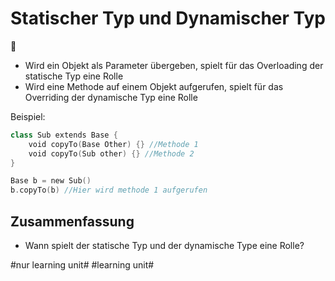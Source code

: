 # Statischer Typ und Dynamischer Typ
🚙

- Wird ein Objekt als Parameter übergeben, spielt für das Overloading der statische Typ eine Rolle
- Wird eine Methode auf einem Objekt aufgerufen, spielt für das Overriding der dynamische Typ eine Rolle


Beispiel:

```swift
class Sub extends Base {
	void copyTo(Base Other) {} //Methode 1
	void copyTo(Sub other) {} //Methode 2
}
```

```swift
Base b = new Sub()
b.copyTo(b) //Hier wird methode 1 aufgerufen
```


## Zusammenfassung
- Wann spielt der statische Typ und der dynamische Type eine Rolle?

#nur learning unit# #learning unit#
